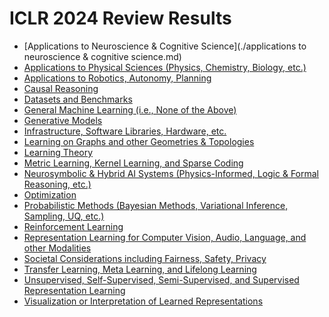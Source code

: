 # ICLR 2024 Review Results

- [Applications to Neuroscience & Cognitive Science](./applications to neuroscience & cognitive science.md)
- [Applications to Physical Sciences (Physics, Chemistry, Biology, etc.)](./applications_to_physical_sciences_(physics,_chemistry,_biology,_etc.).md)
- [Applications to Robotics, Autonomy, Planning](./applications_to_robotics,_autonomy,_planning.md)
- [Causal Reasoning](./causal_reasoning.md)
- [Datasets and Benchmarks](./datasets_and_benchmarks.md)
- [General Machine Learning (i.e., None of the Above)](./general_machine_learning_(i.e.,_none_of_the_above).md)
- [Generative Models](./generative_models.md)
- [Infrastructure, Software Libraries, Hardware, etc.](./infrastructure,_software_libraries,_hardware,_etc..md)
- [Learning on Graphs and other Geometries & Topologies](./learning_on_graphs_and_other_geometries_&_topologies.md)
- [Learning Theory](./learning_theory.md)
- [Metric Learning, Kernel Learning, and Sparse Coding](./metric_learning,_kernel_learning,_and_sparse_coding.md)
- [Neurosymbolic & Hybrid AI Systems (Physics-Informed, Logic & Formal Reasoning, etc.)](./neurosymbolic_&_hybrid_ai_systems_(physics-informed,_logic_&_formal_reasoning,_etc.).md)
- [Optimization](./optimization.md)
- [Probabilistic Methods (Bayesian Methods, Variational Inference, Sampling, UQ, etc.)](./probabilistic_methods_(bayesian_methods,_variational_inference,_sampling,_uq,_etc.).md)
- [Reinforcement Learning](./reinforcement_learning.md)
- [Representation Learning for Computer Vision, Audio, Language, and other Modalities](./representation_learning_for_computer_vision,_audio,_language,_and_other_modalities.md)
- [Societal Considerations including Fairness, Safety, Privacy](./societal_considerations_including_fairness,_safety,_privacy.md)
- [Transfer Learning, Meta Learning, and Lifelong Learning](./transfer_learning,_meta_learning,_and_lifelong_learning.md)
- [Unsupervised, Self-Supervised, Semi-Supervised, and Supervised Representation Learning](./unsupervised,_self-supervised,_semi-supervised,_and_supervised_representation_learning.md)
- [Visualization or Interpretation of Learned Representations](./visualization_or_interpretation_of_learned_representations.md)
